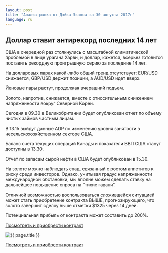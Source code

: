 ```yaml
---
layout: post
title: "Анализ рынка от Дэйва Эванса за 30 августа 2017г"
language: ru
---
```

## Доллар ставит антирекорд последних 14 лет

США в очередной раз столкнулись с масштабной климатической проблемой в лице урагана Харви, и доллар, кажется, всерьез готовится поставить рекордную проигрышную серию за последние 14 лет.

На долларовых парах какой-либо общий тренд отсутствует: EUR/USD снижается, GBP/USD держит позиции, а AUD/USD идет вверх.

Йеновые пары растут, продолжая вчерашний подъем.

Золото, напротив, снижается, вместе с относительным снижением напряженности вокруг Северной Кореи.


Сегодня в 09.30 в Великобритании будет опубликован отчет по объему чистых займов частным лицам.

В 13.15 выйдут данные ADP по изменению уровня занятости в несельскохозяйственном секторе США.

Баланс счета текущих операций Канады и показатели ВВП США станут доступны в 13.30.

Отчет по запасам сырой нефти в США будет опубликован в 15.30.


На золоте можно наблюдать спад, связанный с ростом аппетитов к риску среди инвесторов. Однако, учитывая градус напряженности международной обстановки, мы вполне можем сделать ставку на дальнейшее повышение спроса на “тихие гавани”.

Отличной возможностью воспользоваться сложившейся ситуацией может стать приобретение контракта ВЫШЕ, прогнозирующего, что золото завершит сделку выше отметки $1325 через 14 дней.

Потенциальная прибыль от контракта может составить до 200%.

<a href="http://record.binary.com/_bivVDfg8lHux76XffYA0JmNd7ZgqdRLk/1/?market=metals&duration_amount=14&duration_units=d&amount=10&amount_type=payout&expiry_type=duration&underlying=frxXAUUSD&formname=higherlower&barrier=1325&s=1&t=JXjXri5LxxMSwTFstEhCzJ0co5lt24DG" target="_blank">Посмотреть и приобрести контракт</a>

<img src="{{ site.url }}/images/aug-17/ru-30-aug-17.png" alt="{{ page.title }}"  title="{{ page.title }}">

<a href="%LINK%%?https://www.binary.com/d/trade.cgi?market=metals&duration_amount=14&duration_units=d&amount=10&amount_type=payout&expiry_type=duration&underlying=frxXAUUSD&formname=higherlower&barrier=1325&s=1&t=JXjXri5LxxMSwTFstEhCzJ0co5lt24DG" target="_blank">Посмотреть и приобрести контракт</a>